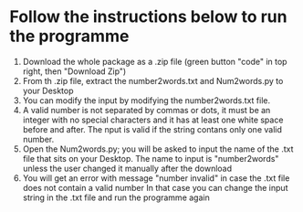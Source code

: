 # Follow the instructions below to run the programme
1. Download the whole package as a .zip file (green button "code" in top right, then "Download Zip")
2. From th .zip file, extract the number2words.txt and Num2words.py to your Desktop
3. You can modify the input by modifying the number2words.txt file. 
4. A valid number is not separated by commas or dots, it must be an integer with no special characters 
   and it has at least one white space before and after. The nput is valid if the string contans only one valid number.
5. Open the Num2words.py; you will be asked to input the name of the .txt file that sits on your Desktop. 
   The name to input is "number2words" unless the user changed it manually after the download 
6. You will get an error with message "number invalid" in case the .txt file does not contain a valid number
   In that case you can change the input string in the .txt file and run the programme again
